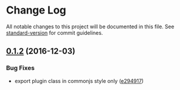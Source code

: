 # Change Log

All notable changes to this project will be documented in this file. See [standard-version](https://github.com/conventional-changelog/standard-version) for commit guidelines.

<a name="0.1.2"></a>
## [0.1.2](https://github.com/blaugold/webpack-mocha-plugin/compare/0.1.1...v0.1.2) (2016-12-03)


### Bug Fixes

* export plugin class in commonjs style only ([e294917](https://github.com/blaugold/webpack-mocha-plugin/commit/e294917))
